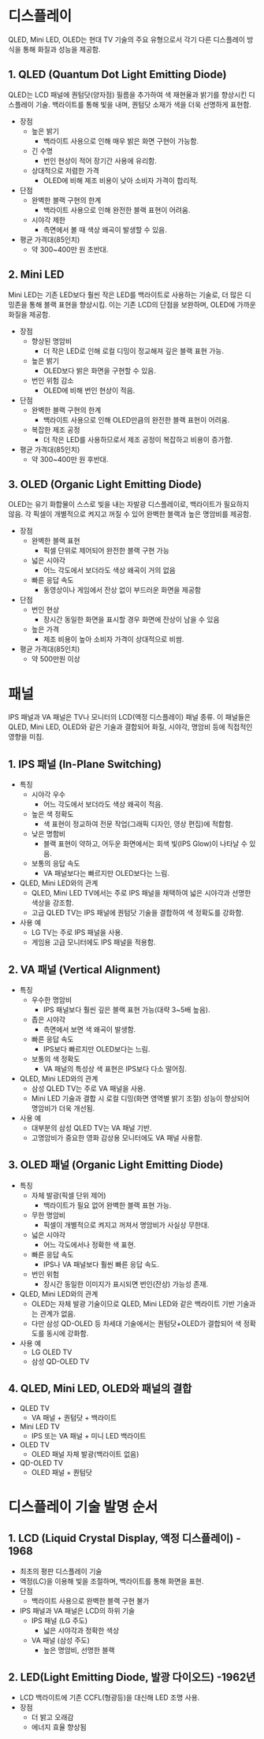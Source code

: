 # 디스플레이
QLED, Mini LED, OLED는 현대 TV 기술의 주요 유형으로서 각기 다른 디스플레이 방식을 통해 화질과 성능을 제공함.

## 1. QLED (Quantum Dot Light Emitting Diode)
QLED는 LCD 패널에 퀀텀닷(양자점) 필름을 추가하여 색 재현율과 밝기를 향상시킨 디스플레이 기술. 백라이트를 통해 빛을 내며, 퀀텀닷 소재가 색을 더욱 선명하게 표현함.
- 장점
	- 높은 밝기
		- 백라이트 사용으로 인해 매우 밝은 화면 구현이 가능함.
	- 긴 수명
		- 번인 현상이 적어 장기간 사용에 유리함.
	- 상대적으로 저렴한 가격
		- OLED에 비해 제조 비용이 낮아 소비자 가격이 합리적.
- 단점
	- 완벽한 블랙 구현의 한계
		- 백라이트 사용으로 인해 완전한 블랙 표현이 어려움.
	- 시야각 제한
		- 측면에서 볼 때 색상 왜곡이 발생할 수 있음.
- 평균 가격대(85인치)
	- 약 300~400만 원 초반대.

## 2. Mini LED
Mini LED는 기존 LED보다 훨씬 작은 LED를 백라이트로 사용하는 기술로, 더 많은 디밍존을 통해 블랙 표현을 향상시킴. 이는 기존 LCD의 단점을 보완하며, OLED에 가까운 화질을 제공함.
- 장점
	- 향상된 명암비
		- 더 작은 LED로 인해 로컬 디밍이 정교해져 깊은 블랙 표현 가능.
	- 높은 밝기
		- OLED보다 밝은 화면을 구현할 수 있음.
	- 번인 위험 감소
		- OLED에 비해 번인 현상이 적음.
- 단점
	- 완벽한 블랙 구현의 한계
		- 백라이트 사용으로 인해 OLED만큼의 완전한 블랙 표현이 어려움.
	- 복잡한 제조 공정
		- 더 작은 LED를 사용하므로서 제조 공정이 복잡하고 비용이 증가함.
- 평균 가격대(85인치)
	- 약 300~400만 원 후반대.

## 3. OLED (Organic Light Emitting Diode)
OLED는 유기 화합물이 스스로 빛을 내는 자발광 디스플레이로, 백라이트가 필요하지 않음. 각 픽셀이 개별적으로 켜지고 꺼질 수 있어 완벽한 블랙과 높은 명암비를 제공함.
- 장점
	- 완벽한 블랙 표현
		- 픽셀 단위로 제어되어 완전한 블랙 구현 가능
	- 넓은 시야각
		- 어느 각도에서 보더라도 색상 왜곡이 거의 없음
	- 빠른 응답 속도
		- 동영상이나 게임에서 잔상 없이 부드러운 화면을 제공함
- 단점
	- 번인 현상
		- 장시간 동일한 화면을 표시할 경우 화면에 잔상이 남을 수 있음
	- 높은 가격
		- 제조 비용이 높아 소비자 가격이 상대적으로 비쌈.
- 평균 가격대(85인치)
	- 약 500만원 이상

# 패널
IPS 패널과 VA 패널은 TV나 모니터의 LCD(액정 디스플레이) 패널 종류. 이 패널들은 QLED, Mini LED, OLED와 같은 기술과 결합되어 화질, 시야각, 명암비 등에 직접적인 영향을 미침.

## 1. IPS 패널 (In-Plane Switching)
- 특징
	- 시야각 우수
		- 어느 각도에서 보더라도 색상 왜곡이 적음.
	- 높은 색 정확도
		- 색 표현이 정교하여 전문 작업(그래픽 디자인, 영상 편집)에 적합함.
	- 낮은 명함비
		- 블랙 표현이 약하고, 어두운 화면에서는 회색 빛(IPS Glow)이 나타날 수 있음.
	- 보통의 응답 속도
		- VA 패널보다는 빠르지만 OLED보다는 느림.
- QLED, Mini LED와의 관계
	- QLED, Mini LED TV에서는 주로 IPS 패널을 채택하여 넓은 시야각과 선명한 색상을 강조함.
	- 고급 QLED TV는 IPS 패널에 퀀텀닷 기술을 결합하여 색 정확도를 강화함.
- 사용 예
	- LG TV는 주로 IPS 패널을 사용. 
	- 게임용 고급 모니터에도 IPS 패널을 적용함.

## 2. VA 패널 (Vertical Alignment)
- 특징
	- 우수한 명암비
		- IPS 패널보다 훨씬 깊은 블랙 표현 가능(대략 3~5배 높음).
	- 좁은 시야각
		- 측면에서 보면 색 왜곡이 발생함.
	- 빠른 응답 속도
		- IPS보다 빠르지만 OLED보다는 느림.
	- 보통의 색 정확도
		- VA 패널의 특성상 색 표현은 IPS보다 다소 떨어짐.
- QLED, Mini LED와의 관계
	- 삼성 QLED TV는 주로 VA 패널을 사용.
	- Mini LED 기술과 결합 시 로컬 디밍(화면 영역별 밝기 조절) 성능이 향상되어 명암비가 더욱 개선됨.
- 사용 예
	- 대부분의 삼성 QLED TV는 VA 패널 기반.
	- 고명암비가 중요한 영화 감상용 모니터에도 VA 패널 사용함.

## 3. OLED 패널 (Organic Light Emitting Diode)
- 특징
	- 자체 발광(픽셀 단위 제어)
		- 백라이트가 필요 없어 완벽한 블랙 표현 가능.
	- 무한 명암비
		- 픽셀이 개별적으로 켜지고 꺼져서 명암비가 사실상 무한대.
	- 넓은 시야각
		- 어느 각도에서나 정확한 색 표현.
	- 빠른 응답 속도
		- IPS나 VA 패널보다 훨씬 빠른 응답 속도.
	- 번인 위험
		- 장시간 동일한 이미지가 표시되면 번인(잔상) 가능성 존재.
- QLED, Mini LED와의 관계
	- OLED는 자체 발광 기술이므로 QLED, Mini LED와 같은 백라이트 기반 기술과는 관계가 없음.
	- 다만 삼성 QD-OLED 등 차세대 기술에서는 퀀텀닷+OLED가 결합되어 색 정확도를 동시에 강화함.
- 사용 예
	- LG OLED TV
	- 삼성 QD-OLED TV

## 4. QLED, Mini LED, OLED와 패널의 결합
- QLED TV
	- VA 패널 + 퀀텀닷 + 백라이트
- Mini LED TV
	- IPS 또는 VA 패널 + 미니 LED 백라이트
- OLED TV
	- OLED 패널 자체 발광(백라이트 없음)
- QD-OLED TV
	- OLED 패널 + 퀀텀닷

# 디스플레이 기술 발명 순서
## 1. LCD (Liquid Crystal Display, 액정 디스플레이) - 1968
- 최초의 평판 디스플레이 기술
- 액정(LC)을 이용해 빛을 조절하며, 백라이트를 통해 화면을 표현.
- 단점
	- 백라이트 사용으로 완벽한 블랙 구현 불가
- IPS 패널과 VA 패널은 LCD의 하위 기술
	- IPS 패널 (LG 주도)
		- 넓은 시야각과 정확한 색상
	- VA 패널 (삼성 주도)
		- 높은 명암비, 선명한 블랙

## 2. LED(Light Emitting Diode, 발광 다이오드) -1962년
- LCD 백라이트에 기존 CCFL(형광등)을 대신해 LED 조명 사용.
- 장점
	- 더 밝고 오래감
	- 에너지 효율 향상됨